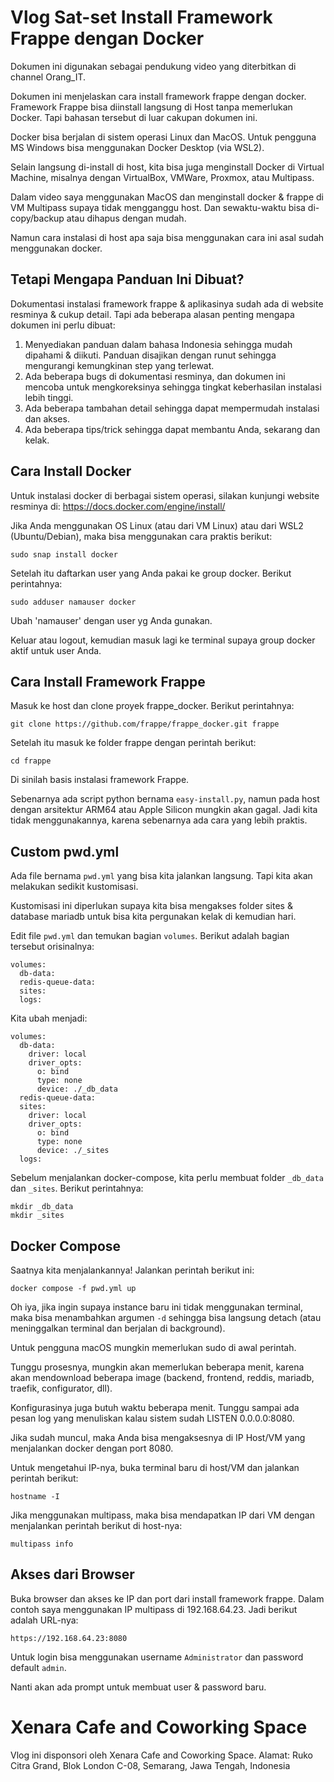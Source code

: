 # Vlog Sat-set Install Framework Frappe dengan Docker

Dokumen ini digunakan sebagai pendukung video yang diterbitkan di channel Orang_IT. 

Dokumen ini menjelaskan cara install framework frappe dengan docker. Framework Frappe bisa diinstall langsung di Host tanpa memerlukan Docker. Tapi bahasan tersebut di luar cakupan dokumen ini.

Docker bisa berjalan di sistem operasi Linux dan MacOS. Untuk pengguna MS Windows bisa menggunakan Docker Desktop (via WSL2).

Selain langsung di-install di host, kita bisa juga menginstall Docker di Virtual Machine, misalnya dengan VirtualBox, VMWare, Proxmox, atau Multipass.

Dalam video saya menggunakan MacOS dan menginstall docker & frappe di VM Multipass supaya tidak mengganggu host. Dan sewaktu-waktu bisa di-copy/backup atau dihapus dengan mudah.

Namun cara instalasi di host apa saja bisa menggunakan cara ini asal sudah menggunakan docker.

## Tetapi Mengapa Panduan Ini Dibuat?

Dokumentasi instalasi framework frappe & aplikasinya sudah ada di website resminya & cukup detail. Tapi ada beberapa alasan penting mengapa dokumen ini perlu dibuat:

1. Menyediakan panduan dalam bahasa Indonesia sehingga mudah dipahami & diikuti. Panduan disajikan dengan runut sehingga mengurangi kemungkinan step yang terlewat.
2. Ada beberapa bugs di dokumentasi resminya, dan dokumen ini mencoba untuk mengkoreksinya sehingga tingkat keberhasilan instalasi lebih tinggi.
3. Ada beberapa tambahan detail sehingga dapat mempermudah instalasi dan akses.
4. Ada beberapa tips/trick sehingga dapat membantu Anda, sekarang dan kelak.

## Cara Install Docker

Untuk instalasi docker di berbagai sistem operasi, silakan kunjungi website resminya di: https://docs.docker.com/engine/install/

Jika Anda menggunakan OS Linux (atau dari VM Linux) atau dari WSL2 (Ubuntu/Debian), maka bisa menggunakan cara praktis berikut:

```
sudo snap install docker
```

Setelah itu daftarkan user yang Anda pakai ke group docker. Berikut perintahnya:
```
sudo adduser namauser docker
```
Ubah 'namauser' dengan user yg Anda gunakan.

Keluar atau logout, kemudian masuk lagi ke terminal supaya group docker aktif untuk user Anda.

## Cara Install Framework Frappe

Masuk ke host dan clone proyek frappe_docker. Berikut perintahnya:

```
git clone https://github.com/frappe/frappe_docker.git frappe
```

Setelah itu masuk ke folder frappe dengan perintah berikut:

```
cd frappe
```

Di sinilah basis instalasi framework Frappe.

Sebenarnya ada script python bernama ```easy-install.py```, namun pada host dengan arsitektur ARM64 atau Apple Silicon mungkin akan gagal. Jadi kita tidak menggunakannya, karena sebenarnya ada cara yang lebih praktis.

## Custom pwd.yml

Ada file bernama ```pwd.yml``` yang bisa kita jalankan langsung. Tapi kita akan melakukan sedikit kustomisasi.

Kustomisasi ini diperlukan supaya kita bisa mengakses folder sites & database mariadb untuk bisa kita pergunakan kelak di kemudian hari.

Edit file ```pwd.yml``` dan temukan bagian ```volumes```. Berikut adalah bagian tersebut orisinalnya:

```
volumes:
  db-data:
  redis-queue-data:
  sites:
  logs:
```

Kita ubah menjadi:

```
volumes:
  db-data:
    driver: local
    driver_opts:
      o: bind
      type: none
      device: ./_db_data
  redis-queue-data:
  sites:
    driver: local
    driver_opts:
      o: bind
      type: none
      device: ./_sites
  logs:
```

Sebelum menjalankan docker-compose, kita perlu membuat folder ```_db_data``` dan ```_sites```. Berikut perintahnya:

```
mkdir _db_data
mkdir _sites
```

## Docker Compose

Saatnya kita menjalankannya! Jalankan perintah berikut ini:

```
docker compose -f pwd.yml up
```

Oh iya, jika ingin supaya instance baru ini tidak menggunakan terminal, maka bisa menambahkan argumen ```-d``` sehingga bisa langsung detach (atau meninggalkan terminal dan berjalan di background).

Untuk pengguna macOS mungkin memerlukan sudo di awal perintah.

Tunggu prosesnya, mungkin akan memerlukan beberapa menit, karena akan mendownload beberapa image (backend, frontend, reddis, mariadb, traefik, configurator, dll).

Konfigurasinya juga butuh waktu beberapa menit. Tunggu sampai ada pesan log yang menuliskan kalau sistem sudah LISTEN 0.0.0.0:8080. 

Jika sudah muncul, maka Anda bisa mengaksesnya di IP Host/VM yang menjalankan docker dengan port 8080.

Untuk mengetahui IP-nya, buka terminal baru di host/VM dan jalankan perintah berikut:

```
hostname -I
```

Jika menggunakan multipass, maka bisa mendapatkan IP dari VM dengan menjalankan perintah berikut di host-nya:

```
multipass info
```

## Akses dari Browser

Buka browser dan akses ke IP dan port dari install framework frappe. Dalam contoh saya menggunakan IP multipass di 192.168.64.23. Jadi berikut adalah URL-nya:

```
https://192.168.64.23:8080
```

Untuk login bisa menggunakan username ```Administrator``` dan password default ```admin```.

Nanti akan ada prompt untuk membuat user & password baru.

# Xenara Cafe and Coworking Space

Vlog ini disponsori oleh Xenara Cafe and Coworking Space.
Alamat:
  Ruko Citra Grand, Blok London C-08, Semarang, Jawa Tengah, Indonesia
